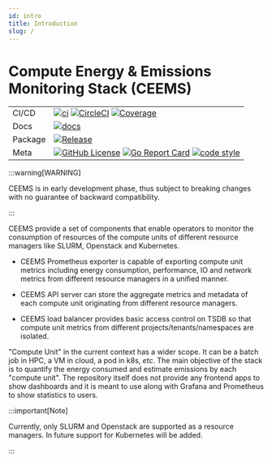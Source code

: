 ```yaml
---
id: intro
title: Introduction
slug: /
---
```


# Compute Energy & Emissions Monitoring Stack (CEEMS)
<!-- markdown-link-check-disable -->

|         |                                                                                                                                                                                                                                                                                                                                                                                                                 |
| ------- | --------------------------------------------------------------------------------------------------------------------------------------------------------------------------------------------------------------------------------------------------------------------------------------------------------------------------------------------------------------------------------------------------------------- |
| CI/CD   | [![ci](https://github.com/mahendrapaipuri/ceems/actions/workflows/ci.yml/badge.svg?branch=main)](https://github.com/mahendrapaipuri/ceems/actions/workflows/ci.yml?query=branch%3Amain) [![CircleCI](https://dl.circleci.com/status-badge/img/circleci/8jSYT1wyKY8mKQRTqNLThX/TzM1Mr3AEAqmehnoCde19R/tree/main.svg?style=svg&circle-token=28db7268f3492790127da28e62e76b0991d59c8b)](https://dl.circleci.com/status-badge/redirect/circleci/8jSYT1wyKY8mKQRTqNLThX/TzM1Mr3AEAqmehnoCde19R/tree/main)  [![Coverage](https://img.shields.io/badge/Coverage-73.4%25-brightgreen)](https://github.com/mahendrapaipuri/ceems/actions/workflows/ci.yml?query=branch%3Amain)                                                                                          |
| Docs    | [![docs](https://img.shields.io/badge/docs-passing-green?style=flat&link=https://github.com/mahendrapaipuri/ceems/blob/main/README.md)](https://github.com/mahendrapaipuri/ceems/blob/main/README.md)                                                                                                                                                                                                                               |
| Package | [![Release](https://img.shields.io/github/v/release/mahendrapaipuri/ceems.svg?include_prereleases)](https://github.com/mahendrapaipuri/ceems/releases/latest)                                                                                                                                                                     |
| Meta    | [![GitHub License](https://img.shields.io/github/license/mahendrapaipuri/ceems)](https://github.com/mahendrapaipuri/ceems) [![Go Report Card](https://goreportcard.com/badge/github.com/mahendrapaipuri/ceems)](https://goreportcard.com/report/github.com/mahendrapaipuri/ceems) [![code style](https://img.shields.io/badge/code%20style-gofmt-blue.svg)](https://pkg.go.dev/cmd/gofmt) |

<!-- markdown-link-check-enable -->

:::warning[WARNING]

CEEMS is in early development phase, thus subject to breaking changes with no guarantee
of backward compatibility.

:::

CEEMS provide a set of components that enable operators to monitor the consumption of
resources of the compute units of different resource managers like SLURM, Openstack and
Kubernetes.

- CEEMS Prometheus exporter is capable of exporting compute unit metrics including energy
consumption, performance, IO and network metrics from different resource managers in a
unified manner.

- CEEMS API server can store the aggregate metrics and metadata of each compute unit
originating from different resource managers.

- CEEMS load balancer provides basic access control on TSDB so that compute unit metrics
from different projects/tenants/namespaces are isolated.

"Compute Unit" in the current context has a wider scope. It can be a batch job in HPC,
a VM in cloud, a pod in k8s, _etc_. The main objective of the stack is to quantify
the energy consumed and estimate emissions by each "compute unit". The repository itself
does not provide any frontend apps to show dashboards and it is meant to use along
with Grafana and Prometheus to show statistics to users.

:::important[Note]

Currently, only SLURM and Openstack are supported as a resource managers. In future support
for Kubernetes will be added.

:::
